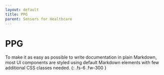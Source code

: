 ```yaml
---
layout: default
title: PPG
parent: Sensors for Healthcare
---
```


# PPG

To make it as easy as possible to write documentation in plain Markdown, most UI components are styled using default Markdown elements with few additional CSS classes needed.
{: .fs-6 .fw-300 }
